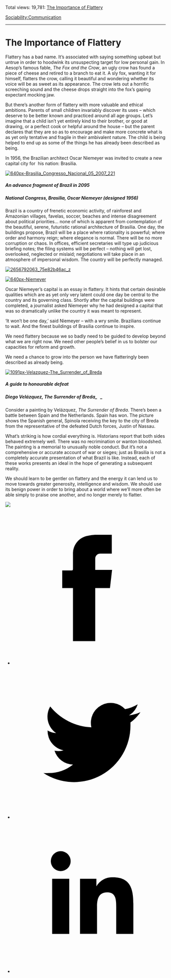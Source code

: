 Total views: 19,781: [The Importance of Flattery](https://www.theschooloflife.com/thebookoflife/the-importance-of-flattery/)

[Sociability:](https://www.theschooloflife.com/thebookoflife/category/sociability/)[Communication](https://www.theschooloflife.com/thebookoflife/category/sociability/communication/)

* * *

# The Importance of Flattery
<style>
						.alignnone {
  display: block;
  margin-left: auto;
  margin-right: auto;
  align: center:
}

.addtoany_share_save_container {
display:none;
}

.wp-block-image {
		display: block;
  margin-left: auto;
  margin-right: auto;
  width: 50%;
}

.aligncenter {
display: block;
  margin-left: auto;
  margin-right: auto;
  align: center:
}

@media only screen and (max-width: 500px) {
  .wp-block-image {
		display: block;
  margin-left: auto;
  margin-right: auto;
  width: 100%;
} }

h1 {max-width: 600px !important;
}
.s18-single-post .content-area .site-main article .post-cat-header-display + .old-wrapper p {
    font-size: 1.200em
}
						</style>

Flattery has a bad name. It’s associated with saying something upbeat but untrue in order to hoodwink its unsuspecting target for low personal gain. In Aesop’s famous fable, _The Fox and the Crow_, an ugly crow has found a piece of cheese and retired to a branch to eat it. A sly fox, wanting it for himself, flatters the crow, calling it beautiful and wondering whether its voice will be as sweet as its appearance. The crow lets out a horrific screeching sound and the cheese drops straight into the fox’s gaping expectant mocking jaw.

But there’s another form of flattery with more valuable and ethical ambitions. Parents of small children invariably discover its uses – which deserve to be better known and practiced around all age groups. Let’s imagine that a child isn’t yet entirely kind to their brother, or good at drawing, or a perfect cook or helpful around the house – but the parent declares that they are so as to encourage and make more concrete what is as yet only tentative and fragile in their ambivalent nature. The child is being helped to end up as some of the things he has already been described as being.

In 1956, the Brazilian architect Oscar Niemeyer was invited to create a new capital city for &nbsp;his nation: Brasilia.

[![640px-Brasilia_Congresso_Nacional_05_2007_221](https://www.theschooloflife.com/thebookoflife/wp-content/uploads/2017/03/640px-Brasilia_Congresso_Nacional_05_2007_221.jpg)](http://www.thebookoflife.org/wp-content/uploads/2017/03/640px-Brasilia_Congresso_Nacional_05_2007_221.jpg)

##### _An advance fragment of Brazil in 2095_

##### National Congress, Brasilia, Oscar Niemeyer (designed 1956)

Brazil is a country of frenetic economic activity, of rainforest and Amazonian villages, favelas, soccer, beaches and intense disagreement about political priorities… none of which is apparent from contemplation of the beautiful, serene, futuristic rational architecture of Brasilia. One day, the buildings propose, Brazil will be a place where rationality is powerful; where order and harmony reign; where elegance is normal. There will be no more corruption or chaos. In offices, efficient secretaries will type up judicious briefing notes; the filing systems will be perfect – nothing will get lost, overlooked, neglected or mislaid; negotiations will take place in an atmosphere of impersonal wisdom. The country will be perfectly managed.

[![2656792063_75e82b46ac_z](https://www.theschooloflife.com/thebookoflife/wp-content/uploads/2017/03/2656792063_75e82b46ac_z.jpg)](http://www.thebookoflife.org/wp-content/uploads/2017/03/2656792063_75e82b46ac_z.jpg)

[![640px-Niemeyer](https://www.theschooloflife.com/thebookoflife/wp-content/uploads/2017/03/640px-Niemeyer.jpg)](http://www.thebookoflife.org/wp-content/uploads/2017/03/640px-Niemeyer.jpg)

Oscar Niemeyer’s capital is an essay in flattery. It hints that certain desirable qualities which are as yet only very latent could one day be central to the country and its governing class. Shortly after the capital buildings were completed, a journalist asked Niemeyer why he had designed a capital that was so dramatically unlike the country it was meant to represent.

‘It won’t be one day,’ said Niemeyer – with a wry smile. Brazilians continue to wait. And the finest buildings of Brasilia continue to inspire.

We need flattery because we so badly need to be guided to develop beyond what we are right now. We need other people’s belief in us to bolster our capacities for reform and growth.

We need a chance to grow into the person we have flatteringly been described as already being.

[![1091px-Velazquez-The_Surrender_of_Breda](https://www.theschooloflife.com/thebookoflife/wp-content/uploads/2017/03/1091px-Velazquez-The_Surrender_of_Breda.jpg)](http://www.thebookoflife.org/wp-content/uploads/2017/03/1091px-Velazquez-The_Surrender_of_Breda.jpg)

##### _A guide to honourable defeat_

##### Diego Velázquez, _The Surrender of Breda__ **&nbsp;** _

Consider a painting by Velázquez, _The Surrender of Breda_. There’s been a battle between Spain and the Netherlands. Spain has won. The picture shows the Spanish general, Spinola receiving the key to the city of Breda from the representative of the defeated Dutch forces, Justin of Nassau.

What’s striking is how cordial everything is. Historians report that both sides behaved extremely well. There was no recrimination or wanton bloodshed. The painting is a memorial to unusually noble conduct. But it’s not a comprehensive or accurate account of war or sieges; just as Brasilia is not a completely accurate presentation of what Brazil is like. Instead, each of these works presents an ideal in the hope of generating a subsequent reality.

We should learn to be gentler on flattery and the energy it can lend us to move towards greater generosity, intelligence and wisdom. We should use its benign power in order to bring about a world where we’ll more often be able simply to praise one another, and no longer merely to flatter.

[![](https://img.youtube.com/vi/Q57uokrSgsY/0.jpg)](https://www.youtube.com/embed/Q57uokrSgsY?ecver=2 '')
<style>
    .iframe-class { display: block !important; }
</style>

- [<svg xmlns="http://www.w3.org/2000/svg" viewbox="0 0 26 26"><title>Facebook</title>
                    <g>
                        <path d="M8.38,10H9.92c.2,0,.29,0,.29-.28,0-.82,0-1.64,0-2.46a3.05,3.05,0,0,1,2.57-3.15A7.22,7.22,0,0,1,14,3.95c.86,0,1.71,0,2.57,0h.25v3.2h-2A.85.85,0,0,0,14,8c0,.62,0,1.24,0,1.91h2.87L16.51,13H14v9H10.21V13H8.38Z"></path>
                    </g>
                </svg>](http://www.facebook.com/sharer/sharer.php?u=https://www.theschooloflife.com/thebookoflife/the-importance-of-flattery/)
- [<svg xmlns="http://www.w3.org/2000/svg" viewbox="0 0 26 26"><title>Twitter</title>
                    <path d="M21.69,7.9a6.75,6.75,0,0,1-1.94.53,3.39,3.39,0,0,0,1.48-1.87,6.76,6.76,0,0,1-2.14.82,3.38,3.38,0,0,0-5.75,3.08,9.59,9.59,0,0,1-7-3.53,3.38,3.38,0,0,0,1,4.51A3.36,3.36,0,0,1,5.89,11v0A3.38,3.38,0,0,0,8.6,14.37a3.39,3.39,0,0,1-1.53.06,3.38,3.38,0,0,0,3.15,2.35A6.78,6.78,0,0,1,6,18.22a6.87,6.87,0,0,1-.81,0A9.6,9.6,0,0,0,20,10.08q0-.22,0-.44A6.86,6.86,0,0,0,21.69,7.9Z"></path>
                </svg>](http://twitter.com/share?url=https://www.theschooloflife.com/thebookoflife/the-importance-of-flattery/&text=&via=theschooloflife)
- [<svg xmlns="http://www.w3.org/2000/svg" viewbox="0 0 26 26"><title>LinkedIn</title>
<path class="cls-2" d="M6.67,10H9.58v9.36H6.67ZM8.13,5.32A1.69,1.69,0,1,1,6.44,7,1.69,1.69,0,0,1,8.13,5.32"></path><path class="cls-2" d="M11.41,10H14.2v1.28h0A3.06,3.06,0,0,1,17,9.75c2.95,0,3.49,1.94,3.49,4.46v5.14H17.57V14.79c0-1.09,0-2.48-1.51-2.48s-1.75,1.18-1.75,2.4v4.63H11.41Z"></path></svg>](https://www.linkedin.com/shareArticle?mini=true&url=https://www.theschooloflife.com/thebookoflife/the-importance-of-flattery/)
